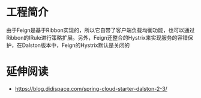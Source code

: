 # 工程简介
由于Feign是基于Ribbon实现的，所以它自带了客户端负载均衡功能，也可以通过Ribbon的IRule进行策略扩展。另外，Feign还整合的Hystrix来实现服务的容错保护，在Dalston版本中，Feign的Hystrix默认是关闭的

# 延伸阅读
*   https://blog.didispace.com/spring-cloud-starter-dalston-2-3/

